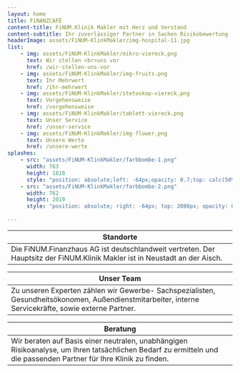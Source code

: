 ```yaml
---
layout: home
title: FiNANZCAFÉ
content-title: FiNUM.Klinik Makler mit Herz und Verstand
content-subtitle: Ihr zuverlässiger Partner in Sachen Risikobewertung
headerImage: assets/FiNUM-KlinkMakler/img-hospital-11.jpg
list:
    - img: assets/FiNUM-KlinkMakler/mikro-viereck.png
      text: Wir stellen <br>uns vor
      href: /wir-stellen-uns-vor
    - img: assets/FiNUM-KlinkMakler/img-fruits.png
      text: Ihr Mehrwert
      href: /ihr-mehrwert
    - img: assets/FiNUM-KlinkMakler/stetoskop-viereck.png
      text: Vorgehensweise
      href: /vorgehensweise
    - img: assets/FiNUM-KlinkMakler/tablett-viereck.png
      text: Unser Service
      href: /unser-service      
    - img: assets/FiNUM-KlinkMakler/img-flower.png
      text: Unsere Werte
      href: /unsere-werte
splashes:
    - src: "assets/FiNUM-KlinkMakler/farbbombe-1.png"
      width: 763
      height: 1818
      style: "position: absolute;left: -64px;opacity: 0.7;top: calc(50% - 1054.22px/2 - 324.59px);"
    - src: "assets/FiNUM-KlinkMakler/farbbombe-2.png"
      width: 762
      height: 2019
      style: "position: absolute; right: -64px; top: 2086px; opacity: 0.8;"
      
---
```


| Standorte |
|-|
| Die FiNUM.Finanzhaus AG ist deutschlandweit vertreten. Der Hauptsitz der FiNUM.Klinik Makler ist in Neustadt an der Aisch. |

| Unser Team |
|-|
| Zu unseren Experten zählen wir Gewerbe- Sachspezialisten, Gesundheitsökonomen,  Außendienstmitarbeiter, interne Servicekräfte, sowie externe Partner. |

| Beratung |
|-|
| Wir beraten auf Basis einer neutralen, unabhängigen Risikoanalyse, um Ihren tatsächlichen Bedarf zu ermitteln und die passenden Partner für Ihre Klinik zu finden. |
